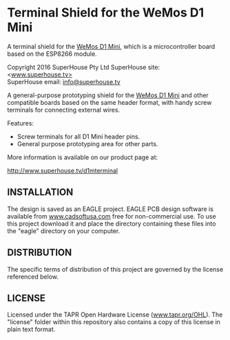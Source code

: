 Terminal Shield for the WeMos D1 Mini
=====================================

A terminal shield for the [WeMos D1 Mini][1], which is a microcontroller board based on the ESP8266 module.

Copyright 2016 SuperHouse Pty Ltd
SuperHouse site:  <www.superhouse.tv>  
SuperHouse email: <info@superhouse.tv>  

A general-purpose prototyping shield for the [WeMos D1 Mini][1] 
and other compatible boards based on the same header format,
with handy screw terminals for connecting external wires.

Features:

 * Screw terminals for all D1 Mini header pins.
 * General purpose prototyping area for other parts.

More information is available on our product page at:

  http://www.superhouse.tv/d1mterminal


INSTALLATION
------------
The design is saved as an EAGLE project. EAGLE PCB design software is
available from www.cadsoftusa.com free for non-commercial use. To use
this project download it and place the directory containing these files
into the "eagle" directory on your computer.


DISTRIBUTION
------------
The specific terms of distribution of this project are governed by the
license referenced below.


LICENSE
-------
Licensed under the TAPR Open Hardware License (www.tapr.org/OHL).
The "license" folder within this repository also contains a copy of
this license in plain text format.


[1]: http://www.wemos.cc/wiki/doku.php?id=en:d1_mini

